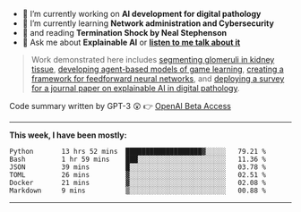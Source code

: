 - 🔭 I’m currently working on **AI development for digital pathology**
- 🌱 I’m currently learning **Network administration and Cybersecurity**
- 📖 and reading **Termination Shock by Neal Stephenson**
- 💬 Ask me about **Explainable AI** or **[listen to me talk about it](https://www.empaia.org/academy-2-3)**

> Work demonstrated here includes [segmenting glomeruli in kidney tissue](https://github.com/theodore-evans/glomeruli-segmentation), [developing agent-based models of game learning](https://github.com/theodore-evans/k-level-reasoning), [creating a framework for feedforward neural networks](https://github.com/theodore-evans/feedforward-neural-network), and [deploying a survey for a journal paper on explainable AI in digital pathology](https://github.com/theodore-evans/xai-in-digital-pathology). 

Code summary written by GPT-3 :astonished: 👉 [OpenAI Beta Access](https://beta.openai.com/)

-------

**This week, I have been mostly:**
<!--START_SECTION:waka-->

```text
Python       13 hrs 52 mins  ███████████████████▓░░░░░   79.21 %
Bash         1 hr 59 mins    ███░░░░░░░░░░░░░░░░░░░░░░   11.36 %
JSON         39 mins         █░░░░░░░░░░░░░░░░░░░░░░░░   03.78 %
TOML         26 mins         ▓░░░░░░░░░░░░░░░░░░░░░░░░   02.51 %
Docker       21 mins         ▓░░░░░░░░░░░░░░░░░░░░░░░░   02.08 %
Markdown     9 mins          ▒░░░░░░░░░░░░░░░░░░░░░░░░   00.88 %
```

<!--END_SECTION:waka-->

-------
